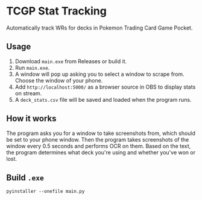 # TCGP Stat Tracking

Automatically track WRs for decks in Pokemon Trading Card Game Pocket.

## Usage
1. Download `main.exe` from Releases or build it.
2. Run `main.exe`.
3. A window will pop up asking you to select a window to scrape from. Choose the window of your phone.
4. Add `http://localhost:5000/` as a browser source in OBS to display stats on stream.
5. A `deck_stats.csv` file will be saved and loaded when the program runs.

## How it works
The program asks you for a window to take screenshots from, which should be set to your phone window. Then the program takes screenshots of the window every 0.5 seconds and performs OCR on them. Based on the text, the program determines what deck you're using and whether you've won or lost. 

## Build `.exe`
```
pyinstaller --onefile main.py
```